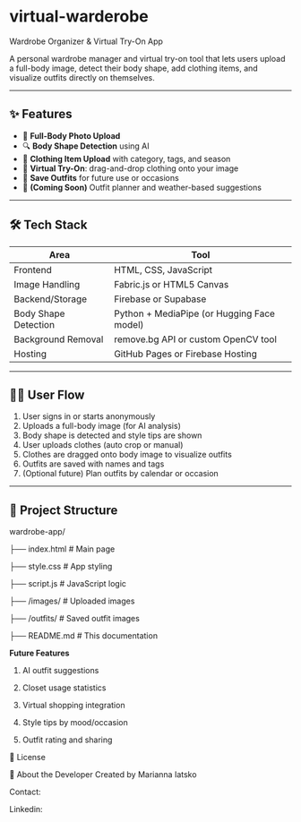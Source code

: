# virtual-warderobe
Wardrobe Organizer &amp; Virtual Try-On App

A personal wardrobe manager and virtual try-on tool that lets users upload a full-body image, detect their body shape, add clothing items, and visualize outfits directly on themselves.

---

## ✨ Features

- 📸 **Full-Body Photo Upload**
- 🔍 **Body Shape Detection** using AI
- 👚 **Clothing Item Upload** with category, tags, and season
- 🧍 **Virtual Try-On**: drag-and-drop clothing onto your image
- 💾 **Save Outfits** for future use or occasions
- 📅 **(Coming Soon)** Outfit planner and weather-based suggestions

---

## 🛠 Tech Stack

| Area | Tool |
|------|------|
| Frontend | HTML, CSS, JavaScript |
| Image Handling | Fabric.js or HTML5 Canvas |
| Backend/Storage | Firebase or Supabase |
| Body Shape Detection | Python + MediaPipe (or Hugging Face model) |
| Background Removal | remove.bg API or custom OpenCV tool |
| Hosting | GitHub Pages or Firebase Hosting |

---

## 🚶‍♀️ User Flow

1. User signs in or starts anonymously
2. Uploads a full-body image (for AI analysis)
3. Body shape is detected and style tips are shown
4. User uploads clothes (auto crop or manual)
5. Clothes are dragged onto body image to visualize outfits
6. Outfits are saved with names and tags
7. (Optional future) Plan outfits by calendar or occasion

---

## 📂 Project Structure

wardrobe-app/

├── index.html         # Main page

├── style.css          # App styling

├── script.js          # JavaScript logic

├── /images/           # Uploaded images

├── /outfits/          # Saved outfit images

├── README.md          # This documentation

**Future Features**

1. AI outfit suggestions

2. Closet usage statistics

3. Virtual shopping integration

4. Style tips by mood/occasion

5. Outfit rating and sharing

📄 License





🙋 About the Developer
Created by Marianna Iatsko

Contact: 

Linkedin: 

